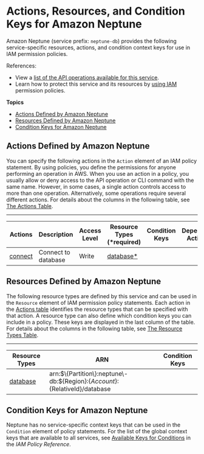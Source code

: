 # Actions, Resources, and Condition Keys for Amazon Neptune<a name="list_amazonneptune"></a>

Amazon Neptune \(service prefix: `neptune-db`\) provides the following service\-specific resources, actions, and condition context keys for use in IAM permission policies\.

References:
+ View a [list of the API operations available for this service](https://docs.aws.amazon.com/neptune/latest/userguide/)\.
+ Learn how to protect this service and its resources by [using IAM](https://docs.aws.amazon.com/neptune/latest/userguide/iam-auth.html) permission policies\.

**Topics**
+ [Actions Defined by Amazon Neptune](#amazonneptune-actions-as-permissions)
+ [Resources Defined by Amazon Neptune](#amazonneptune-resources-for-iam-policies)
+ [Condition Keys for Amazon Neptune](#amazonneptune-policy-keys)

## Actions Defined by Amazon Neptune<a name="amazonneptune-actions-as-permissions"></a>

You can specify the following actions in the `Action` element of an IAM policy statement\. By using policies, you define the permissions for anyone performing an operation in AWS\. When you use an action in a policy, you usually allow or deny access to the API operation or CLI command with the same name\. However, in some cases, a single action controls access to more than one operation\. Alternatively, some operations require several different actions\. For details about the columns in the following table, see [The Actions Table](reference_policies_actions-resources-contextkeys.md#actions_table)\.


****  

| Actions | Description | Access Level | Resource Types \(\*required\) | Condition Keys | Dependent Actions | 
| --- | --- | --- | --- | --- | --- | 
|   [ connect ](https://docs.aws.amazon.com/neptune/latest/userguide/get-started.html)  | Connect to database | Write |   [ database\* ](#amazonneptune-database)   |  |  | 

## Resources Defined by Amazon Neptune<a name="amazonneptune-resources-for-iam-policies"></a>

The following resource types are defined by this service and can be used in the `Resource` element of IAM permission policy statements\. Each action in the [Actions table](#amazonneptune-actions-as-permissions) identifies the resource types that can be specified with that action\. A resource type can also define which condition keys you can include in a policy\. These keys are displayed in the last column of the table\. For details about the columns in the following table, see [The Resource Types Table](reference_policies_actions-resources-contextkeys.md#resources_table)\.


****  

| Resource Types | ARN | Condition Keys | 
| --- | --- | --- | 
|   [ database ](https://docs.aws.amazon.com/neptune/latest/userguide/get-started.html)  |  arn:$\{Partition\}:neptune\-db:$\{Region\}:$\{Account\}:$\{RelativeId\}/database  |  | 

## Condition Keys for Amazon Neptune<a name="amazonneptune-policy-keys"></a>

Neptune has no service\-specific context keys that can be used in the `Condition` element of policy statements\. For the list of the global context keys that are available to all services, see [Available Keys for Conditions](reference_policies_condition-keys.html#AvailableKeys) in the *IAM Policy Reference*\.